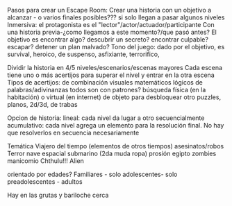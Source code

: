 Pasos para crear un Escape Room:
Crear una historia con un objetivo a alcanzar - o varios finales posibles??? si solo llegan a pasar algunos niveles
Inmersiva: el protagonista es el "lector"/actor/actuador/participante
Con una historia previa-¿como llegamos a este momento?/que pasó antes?
El objetivo es encontrar algo? descubrir un secreto? encontrar culpable? escapar? detener un plan malvado?
Tono del juego: dado por el objetivo, es survival, heroico, de suspenso, asfixiante, terrorifico, 

Dividir la historia en 4/5 niveles/escenarios/escenas mayores
Cada escena tiene uno o más acertijos para superar el nivel y entrar en la otra escena
Tipos de acertijos:
de combinación
visuales
matemáticos
lógicos
de palabras/adivinanzas
todos son con patrones?
búsqueda física (en la habitación) o virtual (en internet) de objeto para desbloquear otro
puzzles, planos, 2d/3d, de trabas


Opcion de historia:
lineal: cada nivel da lugar a otro secuencialmente
acumulativo: cada nivel agrega un elemento para la resolución final. No hay que resolverlos en secuencia necesariamente

Temática
Viajero del tiempo (elementos de otros tiempos)
asesinatos/robos
Terror
nave espacial
submarino (2da muda ropa)
prosión
egipto
zombies
manicomio
Chthulu!!!
Alien

orientado por edades?
Familiares - solo adolescentes- solo preadolescentes - adultos

Hay en las grutas y bariloche cerca

